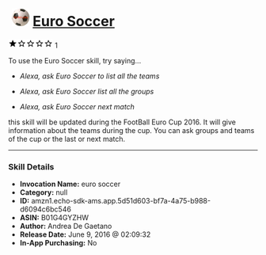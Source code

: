 # &nbsp;<img src="skill_icon" alt="Euro Soccer icon" width="36"> [Euro Soccer](http://alexa.amazon.com/#skills/amzn1.echo-sdk-ams.app.5d51d603-bf7a-4a75-b988-d6094c6bc546)
![1 stars](../../images/ic_star_black_18dp_1x.png)![1 stars](../../images/ic_star_border_black_18dp_1x.png)![1 stars](../../images/ic_star_border_black_18dp_1x.png)![1 stars](../../images/ic_star_border_black_18dp_1x.png)![1 stars](../../images/ic_star_border_black_18dp_1x.png) 1

To use the Euro Soccer skill, try saying...

* *Alexa, ask Euro Soccer to list all the teams*

* *Alexa, ask Euro Soccer list all the groups*

* *Alexa, ask Euro Soccer next match*

this skill will be updated during the FootBall Euro Cup 2016.
It will give information about the teams during the cup.
You can ask groups and teams of the cup or the last or next match.

***

### Skill Details

* **Invocation Name:** euro soccer
* **Category:** null
* **ID:** amzn1.echo-sdk-ams.app.5d51d603-bf7a-4a75-b988-d6094c6bc546
* **ASIN:** B01G4GYZHW
* **Author:** Andrea De Gaetano
* **Release Date:** June 9, 2016 @ 02:09:32
* **In-App Purchasing:** No
